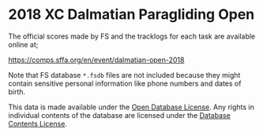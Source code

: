 # 2018 XC Dalmatian Paragliding Open

The official scores made by FS and the tracklogs for each task are available
online at;

https://comps.sffa.org/en/event/dalmatian-open-2018

Note that FS database `*.fsdb` files are not included because they might
contain sensitive personal information like phone numbers and dates of birth.

This data is made available under the
[Open Database License](http://opendatacommons.org/licenses/odbl/1.0/). Any rights in individual
contents of the database are licensed under the
[Database Contents License](http://opendatacommons.org/licenses/dbcl/1.0/).

